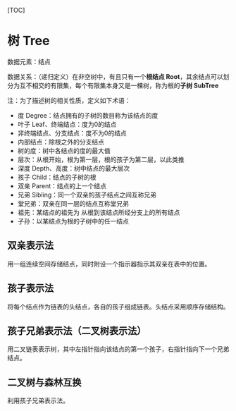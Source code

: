[TOC]



# 树 Tree

数据元素：结点

数据关系：（递归定义）在非空树中，有且只有一个**根结点 Root**，其余结点可以划分为互不相交的有限集，每个有限集本身又是一棵树，称为根的**子树 SubTree**

注：为了描述树的相关性质，定义如下术语：

* 度 Degree：结点拥有的子树的数目称为该结点的度
* 叶子 Leaf、终端结点：度为0的结点
* 非终端结点、分支结点：度不为0的结点
* 内部结点：除根之外的分支结点
* 树的度：树中各结点的度的最大值
* 层次：从根开始，根为第一层，根的孩子为第二层，以此类推
* 深度 Depth、高度：树中结点的最大层次
* 孩子 Child：结点的子树的根
* 双亲 Parent：结点的上一个结点
* 兄弟 Sibling：同一个双亲的孩子结点之间互称兄弟
* 堂兄弟：双亲在同一层的结点互称堂兄弟
* 祖先：某结点的祖先为 从根到该结点所经分支上的所有结点
* 子孙：以某结点为根的子树中的任一结点



## 双亲表示法

用一组连续空间存储结点，同时附设一个指示器指示其双亲在表中的位置。



## 孩子表示法

将每个结点作为链表的头结点，各自的孩子组成链表。头结点采用顺序存储结构。



## 孩子兄弟表示法（二叉树表示法）

用二叉链表表示树，其中左指针指向该结点的第一个孩子，右指针指向下一个兄弟结点。



## 二叉树与森林互换

利用孩子兄弟表示法。
